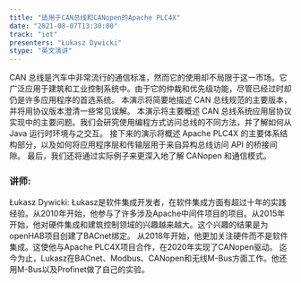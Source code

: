 ```yaml
---
title: "适用于CAN总线和CANopen的Apache PLC4X"
date: "2021-08-07T13:30:00" 
track: "iot"
presenters: "Łukasz Dywicki"
stype: "英文演讲"
---
```

CAN 总线是汽车中非常流行的通信标准，然而它的使用却不局限于这一市场。它广泛应用于建筑和工业控制系统中。由于它的仲裁和优先级功能，尽管已经过时却仍是许多应用程序的首选系统。
本演示将简要地描述 CAN 总线规范的主要版本，并将用协议版本澄清一些常见误解。
本演示将主要概述 CAN 总线系统应用层协议实现中的主要问题。我们会研究使用编程方式访问总线的不同方法，并了解如何从 Java 运行时环境与之交互。
接下来的演示将概述  Apache PLC4X 的主要体系结构部分，以及如何将应用程序层和传输层用于来自异构总线访问 API 的桥接间隙。
最后，我们还将通过实际例子来更深入地了解 CANopen 和通信模式。
 ### 讲师: 
 Łukasz Dywicki: Łukasz是软件集成开发者，在软件集成方面有超过十年的实践经验。从2010年开始，他参与了许多涉及Apache中间件项目的项目。从2015年开始，他对硬件集成和建筑控制领域的兴趣越来越大。这个兴趣的结果是为openHAB项目创建了BACnet绑定。
从2018年开始，他更加关注硬件而不是软件集成。这使他与Apache PLC4X项目合作，在2020年实现了CANopen驱动。
迄今为止，Lukasz在BACnet、Modbus、CANopen和无线M-Bus方面工作。他还用M-Bus以及Profinet做了自己的实验。